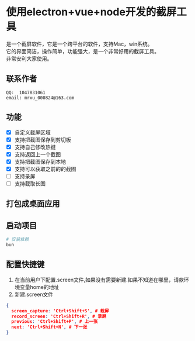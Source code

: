# 使用electron+vue+node开发的截屏工具

是一个截屏软件，它是一个跨平台的软件，支持Mac，win系统。<br />
它的界面简洁，操作简单，功能强大，是一个非常好用的截屏工具。<br/>
非常安利大家使用。

## 联系作者

```aiignore
QQ:  1047831061
email: mrxu_000824@163.com
```

## 功能

- [x] 自定义截屏区域
- [x] 支持把截图保存到剪切板
- [x] 支持自己修改热键
- [x] 支持返回上一个截图
- [x] 支持把截图保存到本地
- [x] 支持可以获取之前的的截图
- [ ] 支持录屏
- [ ] 支持截取长图

## 打包成桌面应用

## 启动项目

```bash
# 安装依赖 
bun 

```

## 配置快捷键

1. 在当前用户下配置.screen文件,如果没有需要新建.如果不知道在哪里，请款环境变量home的地址
2. 新建.screen文件

```json
{
  screen_capture: 'Ctrl+Shift+S', # 截屏
  record_screen: 'Ctrl+Shift+R', # 录屏
  previous: 'Ctrl+Shift+P', # 上一张
  next: 'Ctrl+Shift+N', # 下一张
}
```

